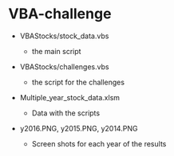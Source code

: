 # VBA-challenge

* VBAStocks/stock_data.vbs
  - the main script

* VBAStocks/challenges.vbs
  - the script for the challenges

* Multiple_year_stock_data.xlsm
  - Data with the scripts

* y2016.PNG, y2015.PNG, y2014.PNG
  - Screen shots for each year of the results
  